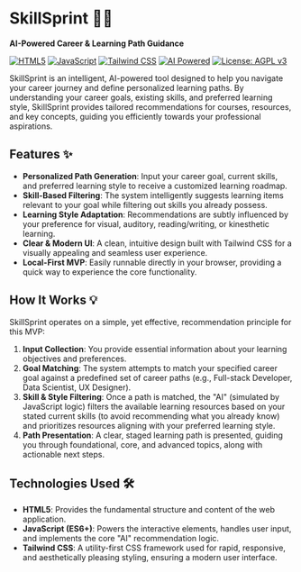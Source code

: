# SkillSprint 🚀✨

**AI-Powered Career & Learning Path Guidance**

[![HTML5](https://img.shields.io/badge/HTML5-E34F26?style=for-the-badge&logo=html5&logoColor=white)](https://developer.mozilla.org/en-US/docs/Web/HTML)
[![JavaScript](https://img.shields.io/badge/JavaScript-F7DF1E?style=for-the-badge&logo=javascript&logoColor=black)](https://developer.mozilla.org/en-US/docs/Web/JavaScript)
[![Tailwind CSS](https://img.shields.io/badge/Tailwind_CSS-38B2AC?style=for-the-badge&logo=tailwind-css&logoColor=white)](https://tailwindcss.com/)
[![AI Powered](https://img.shields.io/badge/AI%20Powered-FF69B4?style=for-the-badge&logo=dataai&logoColor=white)](https://en.wikipedia.org/wiki/Artificial_intelligence)
[![License: AGPL v3](https://img.shields.io/badge/License-AGPL_v3-blue.svg)](https://www.gnu.org/licenses/agpl-3.0)

SkillSprint is an intelligent, AI-powered tool designed to help you navigate your career journey and define personalized learning paths. By understanding your career goals, existing skills, and preferred learning style, SkillSprint provides tailored recommendations for courses, resources, and key concepts, guiding you efficiently towards your professional aspirations.

## Features ✨

* **Personalized Path Generation**: Input your career goal, current skills, and preferred learning style to receive a customized learning roadmap.
* **Skill-Based Filtering**: The system intelligently suggests learning items relevant to your goal while filtering out skills you already possess.
* **Learning Style Adaptation**: Recommendations are subtly influenced by your preference for visual, auditory, reading/writing, or kinesthetic learning.
* **Clear & Modern UI**: A clean, intuitive design built with Tailwind CSS for a visually appealing and seamless user experience.
* **Local-First MVP**: Easily runnable directly in your browser, providing a quick way to experience the core functionality.

## How It Works 💡

SkillSprint operates on a simple, yet effective, recommendation principle for this MVP:

1.  **Input Collection**: You provide essential information about your learning objectives and preferences.
2.  **Goal Matching**: The system attempts to match your specified career goal against a predefined set of career paths (e.g., Full-stack Developer, Data Scientist, UX Designer).
3.  **Skill & Style Filtering**: Once a path is matched, the "AI" (simulated by JavaScript logic) filters the available learning resources based on your stated current skills (to avoid recommending what you already know) and prioritizes resources aligning with your preferred learning style.
4.  **Path Presentation**: A clear, staged learning path is presented, guiding you through foundational, core, and advanced topics, along with actionable next steps.

## Technologies Used 🛠️

* **HTML5**: Provides the fundamental structure and content of the web application.
* **JavaScript (ES6+)**: Powers the interactive elements, handles user input, and implements the core "AI" recommendation logic.
* **Tailwind CSS**: A utility-first CSS framework used for rapid, responsive, and aesthetically pleasing styling, ensuring a modern user interface.
